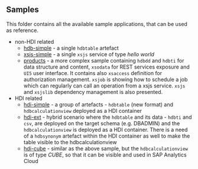 ## Samples

This folder contains all the available sample applications, that can be used as reference.

* non-HDI related
  * [hdb-simple](hdb-simple) - a single `hdbtable` artefact
  * [xsjs-simple](xsjs-simple) - a single `xsjs` service of type *hello world*
  * [products](products) - a more complex sample containing `hdbdd` and `hdbti` for data structure and content, `xsodata` for REST services exposure and `UI5` user interface. It contains also `xsaccess` definition for authorization management. `xsjob` is showing how to schedule a job which can regularly can call an operation from a xsjs service. `xsjs` and `xsjslib` dependency management is also presented.
* HDI related
  * [hdi-simple](hdi-simple) - a group of artefacts - `hdbtable` (new format) and `hdbcalculationview` deployed as a HDI container
  * [hdi-ext](hdi-ext) - hybrid scenario where the `hdbtable` and its data - `hdbti` and `csv`, are deployed on the target schema (e.g. DBADMIN) and the `hdbcalculationview` is deployed as a HDI container. There is a need of a `hdbsynonym` artefact within the HDI container as well to make the table visible to the hdbcalculationview
  * [hdi-cube](hdi-cube) - similar as the above sample, but the `hdbcalculationview` is of type *CUBE*, so that it can be visible and used in SAP Analytics Cloud
